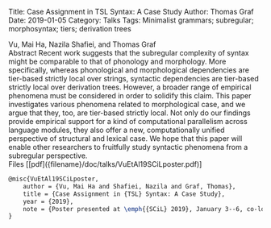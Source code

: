 Title: Case Assignment in TSL Syntax: A Case Study
Author: Thomas Graf
Date: 2019-01-05
Category: Talks
Tags: Minimalist grammars; subregular; morphosyntax; tiers; derivation trees

<div markdown class="authors">
Vu, Mai Ha, Nazila Shafiei, and Thomas Graf
</div>

<div markdown class="abstract">
<span id="abstract-title">Abstract</span>
Recent work suggests that the subregular complexity of syntax might be comparable to that of phonology and morphology.
More specifically, whereas phonological and morphological dependencies are tier-based strictly local over strings, syntactic dependencies are tier-based strictly local over derivation trees.
However, a broader range of empirical phenomena must be considered in order to solidify this claim.
This paper investigates various phenomena related to morphological case, and we argue that they, too, are tier-based strictly local.
Not only do our findings provide empirical support for a kind of computational parallelism across language modules, they also offer a new, computationally unified perspective of structural and lexical case.
We hope that this paper will enable other researchers to fruitfully study syntactic phenomena from a subregular perspective.
</div>

<div markdown class="files">
<span id="files-title">Files</span>
[[pdf]({filename}/doc/talks/VuEtAl19SCiLposter.pdf)]
</div>

~~~latex
@misc{VuEtAl19SCiLposter,
    author = {Vu, Mai Ha and Shafiei, Nazila and Graf, Thomas},
    title = {Case Assignment in {TSL} Syntax: A Case Study},
    year = {2019},
    note = {Poster presented at \emph{{SCiL} 2019}, January 3--6, co-located with the {LSA 2019}}
}
~~~
